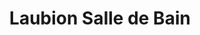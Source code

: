 ---
title: "Laubion Salle de Bain"
url: /nogent-sur-oise/laubion-salle-de-bain/
shop: salle de bains
---